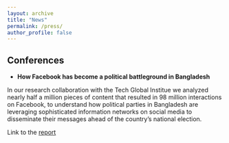 ```yaml
---
layout: archive
title: "News"
permalink: /press/
author_profile: false
---
```

## Conferences 
* **How Facebook has become a political battleground in Bangladesh**
<p> In our research collaboration with the Tech Global Institue
  we analyzed nearly half a million pieces of content that resulted in 98 million interactions on Facebook, 
  to understand how political parties in Bangladesh are leveraging sophisticated information networks on 
  social media to disseminate their messages ahead of the country’s national election. </p>
Link to the <a href = "https://techglobalinstitute.com/research/facebook-political-battleground-bangladesh/"> report </a>
